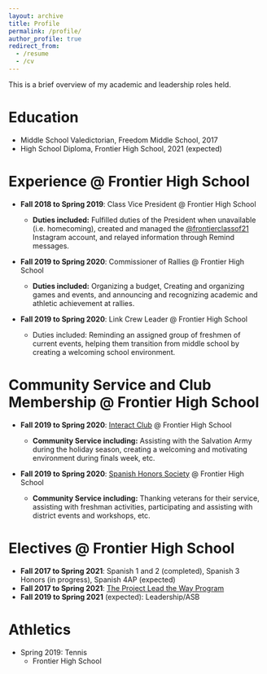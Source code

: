 ```yaml
---
layout: archive
title: Profile
permalink: /profile/
author_profile: true
redirect_from:
  - /resume
  - /cv
---
```


This is a brief overview of my academic and leadership roles held.  

Education
======
* Middle School Valedictorian, Freedom Middle School, 2017
* High School Diploma, Frontier High School, 2021 (expected)

Experience @ Frontier High School
======
  * **Fall 2018 to Spring 2019**: Class Vice President @ Frontier High School
    * **Duties included:** Fulfilled duties of the President when unavailable (i.e. homecoming), created and managed the [@frontierclassof21](https://instagram.com/frontierclassof21) Instagram account, and relayed information through Remind messages.

  * **Fall 2019 to Spring 2020**: Commissioner of Rallies @ Frontier High School
    * **Duties included:** Organizing a budget, Creating and organizing games and events, and announcing and recognizing academic and athletic achievement at rallies.

  * **Fall 2019 to Spring 2020**: Link Crew Leader @ Frontier High School
    * Duties included: Reminding an assigned group of freshmen of current events, helping them transition from middle school by creating a welcoming school environment.

Community Service and Club Membership @ Frontier High School
======
  * **Fall 2019 to Spring 2020**: [Interact Club](https://www.rotary.org/en/get-involved/interact-clubs) @ Frontier High School
      * **Community Service including:** Assisting with the Salvation Army during the holiday season, creating a welcoming and motivating environment during finals week, etc.

  * **Fall 2019 to Spring 2020**: [Spanish Honors Society](https://www.aatsp.org/page/SHHoverview) @ Frontier High School
      * **Community Service including:** Thanking veterans for their service, assisting with freshman activities, participating and assisting with district events and workshops, etc.

Electives @ Frontier High School
======
  * **Fall 2017 to Spring 2021**: Spanish 1 and 2 (completed), Spanish 3 Honors (in progress), Spanish 4AP (expected)
  * **Fall 2017 to Spring 2021**: [The Project Lead the Way Program](http://pltw.org/)
  * **Fall 2019 to Spring 2021** (expected): Leadership/ASB

Athletics
======
  * Spring 2019: Tennis
    * Frontier High School
